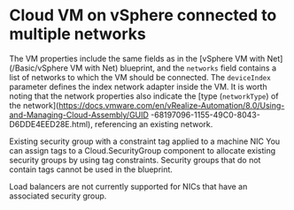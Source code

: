 # Cloud VM on vSphere connected to multiple networks

The VM properties include the same fields as in the [vSphere VM with Net](/Basic/vSphere VM with Net) blueprint,
and the `networks` field contains a list of networks to which the VM should be connected. The `deviceIndex` parameter defines the index
network adapter inside the VM. It is worth noting that the network properties also indicate the [type (`networkType`) of the network](https://docs.vmware.com/en/vRealize-Automation/8.0/Using-and-Managing-Cloud-Assembly/GUID -68197096-1155-49C0-8043-D6DDE4EED28E.html),
referencing an existing network.


Existing security group with a constraint tag applied to a machine NIC
You can assign tags to a Cloud.SecurityGroup component to allocate existing security groups by using tag constraints. Security groups that do not contain tags cannot be used in the blueprint.

Load balancers are not currently supported for NICs that have an associated security group.